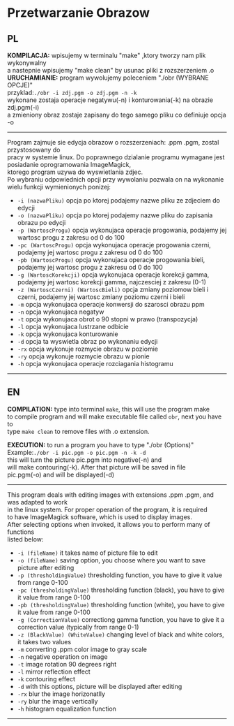 # Przetwarzanie Obrazow


## PL

**KOMPILACJA:** wpisujemy w terminalu "make" ,ktory tworzy nam plik wykonywalny  
                a nastepnie wpisujemy "make clean" by usunac pliki z rozszerzeniem .o  
**URUCHAMIANIE:** program wywolujemy poleceniem "./obr (WYBRANE OPCJE)"  
               przyklad:```./obr -i zdj.pgm -o zdj.pgm -n -k```  
               wykonane zostaja operacje negatywu(-n) i konturowania(-k) na obrazie zdj.pgm(-i)  
               a zmieniony obraz zostaje zapisany do tego samego pliku co definiuje opcja -o  

---

Program zajmuje sie edycja obrazow o rozszerzeniach: .ppm .pgm, zostal przystosowany do  
pracy w systemie linux. Do poprawnego dzialanie programu wymagane jest posiadanie oprogramowania ImageMagick,  
ktorego program uzywa do wyswietlania zdjec.  
Po wybraniu odpowiednich opcji przy wywolaniu
pozwala on na wykonanie wielu funkcji wymienionych ponizej:

* ```-i (nazwaPliku)``` opcja po ktorej podajemy nazwe pliku ze zdjeciem do edycji
* ```-o (nazwaPliku)``` opcja po ktorej podajemy nazwe pliku do zapisania obrazu po edycji
* ```-p (WartoscProgu)``` opcja wykonujaca operacje progowania, podajemy jej wartosc progu z zakresu od 0 do 100
* ```-pc (WartoscProgu)``` opcja wykonujaca operacje progowania czerni, podajemy jej wartosc progu z zakresu od 0 do 100
* ```-pb (WartoscProgu)``` opcja wykonujaca operacje progowania bieli, podajemy jej wartosc progu z zakresu od 0 do 100
* ```-g (WartoscKorekcji)``` opcja wykonujaca operacje korekcji gamma, podajemy jej wartosc korekcji gamma, najczesciej z zakresu (0-1)
* ```-z (WartoscCzerni) (WartoscBieli)``` opcja zmiany poziomow bieli i czerni, podajemy jej wartosc zmiany poziomu czerni i bieli
* ```-m``` opcja wykonujaca operacje konwersji do szarosci obrazu ppm
* ```-n``` opcja wykonujaca negatyw
* ```-t``` opcja wykonujaca obrot o 90 stopni w prawo (transpozycja)
* ```-l``` opcja wykonujaca lustrzane odbicie
* ```-k``` opcja wykonujaca konturowanie
* ```-d``` opcja ta wyswietla obraz po wykonaniu edycji
* ```-rx``` opcja wykonuje rozmycie obrazu w poziomie
* ```-ry``` opcja wykonuje rozmycie obrazu w pionie
* ```-h``` opcja wykonujaca operacje rozciagania histogramu  

---

## EN

**COMPILATION:** type into terminal ```make```, this will use the program make  
to compile program and will make executable file called ```obr```, next you have to  
type ```make clean``` to remove files with .o extension.

**EXECUTION:** to run a program you have to type "./obr (Options)"  
Example:```./obr -i pic.pgm -o pic.pgm -n -k -d```  
this will turn the picture pic.pgm into negative(-n) and  
will make contouring(-k). After that picture will be saved in file  
pic.pgm(-o) and will be displayed(-d)  

---

This program deals with editing images with extensions .ppm .pgm, and was adapted to work  
in the linux system. For proper operation of the program, it is required  
to have ImageMagick software, which is used to display images.  
After selecting options when invoked, it allows you to perform many of functions  
listed below:

* ```-i (fileName)``` it takes name of picture file to edit  
* ```-o (fileName)``` saving option, you choose where you want to save picture after editing
* ```-p (thresholdingValue)``` thresholding function, you have to give it value from range 0-100  
* ```-pc (thresholdingValue)``` thresholding function (black), you have to give it value from range 0-100  
* ```-pb (thresholdingValue)``` thresholding function (white), you have to give it value from range 0-100  
* ```-g (CorrectionValue)``` correctiong gamma function, you have to give it a correction value (typically from range 0-1)
* ```-z (BlackValue) (WhiteValue)``` changing level of black and white colors, it takes two values  
* ```-m``` converting .ppm color image to gray scale  
* ```-n``` negative operation on image
* ```-t``` image rotation 90 degrees right  
* ```-l``` mirror reflection effect  
* ```-k``` contouring effect  
* ```-d``` with this options, picture will be displayed after editing  
* ```-rx``` blur the image horizonatlly
* ```-ry``` blur the image vertically
* ```-h``` histogram equalization function

---
